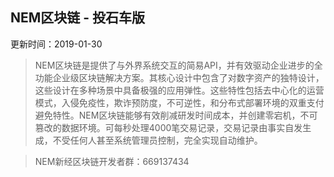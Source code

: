 ## NEM区块链 - 投石车版

更新时间：2019-01-30

> NEM区块链是提供了与外界系统交互的简易API，并有效驱动企业进步的全功能企业级区块链解决方案。其核心设计中包含了对数字资产的独特设计，这些设计在多种场景中具备极强的应用弹性。这些特性包括去中心化的运营模式，入侵免疫性，欺诈预防度，不可逆性，和分布式部署环境的双重支付避免特性。NEM区块链能够有效削减研发时间成本，并创建零宕机，不可篡改的数据环境。可每秒处理4000笔交易记录，交易记录由事实自发生成，不受任何人甚至系统管理员控制，完全实现自动维护。

> NEM新经区块链开发者群：669137434
